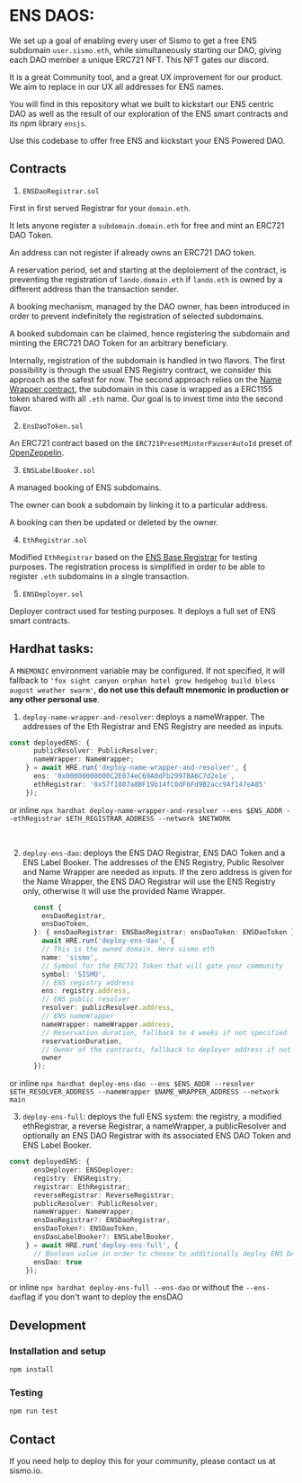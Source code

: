 # ENS DAOS: 

We set up a goal of enabling every user of Sismo to get a free ENS subdomain `user.sismo.eth`, while simultaneously starting our DAO, giving each DAO member a unique ERC721 NFT. This NFT gates our discord.

It is a great Community tool, and a great UX improvement for our product. We aim to replace in our UX all addresses for ENS names.

You will find in this repository what we built to kickstart our ENS centric DAO as well as the result of our exploration of the ENS smart contracts and its npm library `ensjs`. 

Use this codebase to offer free ENS and kickstart your ENS Powered DAO.

## Contracts

1. `ENSDaoRegistrar.sol`

First in first served Registrar for your `domain.eth`.

It lets anyone register a `subdomain.domain.eth` for free and mint an ERC721 DAO Token.

An address can not register if already owns an ERC721 DAO token.

A reservation period, set and starting at the deploiement of the contract, is preventing the registration of `lando.domain.eth` if `lando.eth` is owned by a different address than the transaction sender.

A booking mechanism, managed by the DAO owner, has been introduced in order to prevent indefinitely the registration of selected subdomains.

A booked subdomain can be claimed, hence registering the subdomain and minting the ERC721 DAO Token for an arbitrary beneficiary.

Internally, registration of the subdomain is handled in two flavors. The first possibility is through the usual ENS Registry contract, we consider this approach as the safest for now. The second approach relies on the [Name Wrapper contract](https://github.com/ensdomains/name-wrapper), the subdomain in this case is wrapped as a ERC1155 token shared with all `.eth` name. Our goal is to invest time into the second flavor.

2. `EnsDaoToken.sol`

An ERC721 contract based on the `ERC721PresetMinterPauserAutoId` preset of [OpenZeppelin](https://openzeppelin.com/).


3. `ENSLabelBooker.sol`

A managed booking of ENS subdomains.

The owner can book a subdomain by linking it to a particular address.

A booking can then be updated or deleted by the owner.


4. `EthRegistrar.sol` 
   
Modified `EthRegistrar` based on the [ENS Base Registrar](https://github.com/ensdomains/ens-contracts/blob/master/contracts/ethregistrar/BaseRegistrarImplementation.sol) for testing purposes. The registration process is simplified in order to be able to register `.eth` subdomains in a single transaction.

5. `ENSDeployer.sol`

Deployer contract used for testing purposes. It deploys a full set of ENS smart contracts.

## Hardhat tasks:

A `MNEMONIC` environment variable may be configured. If not specified, it will fallback to `'fox sight canyon orphan hotel grow hedgehog build bless august weather swarm'`, **do not use this default mnemonic in production or any other personal use**.

1. `deploy-name-wrapper-and-resolver`: deploys a nameWrapper. The addresses of the Eth Registrar and ENS Registry are needed as inputs.

```typescript
const deployedENS: {
      publicResolver: PublicResolver;
      nameWrapper: NameWrapper;
    } = await HRE.run('deploy-name-wrapper-and-resolver', {
      ens: '0x00000000000C2E074eC69A0dFb2997BA6C7d2e1e',
      ethRegistrar: '0x57f1887a8BF19b14fC0dF6Fd9B2acc9Af147eA85'
    });
```
or inline
`npx hardhat deploy-name-wrapper-and-resolver --ens $ENS_ADDR --ethRegistrar $ETH_REGISTRAR_ADDRESS --network $NETWORK`

<br />

2.  `deploy-ens-dao`: deploys the ENS DAO Registrar, ENS DAO Token and a ENS Label Booker. The addresses of the ENS Registry, Public Resolver and Name Wrapper are needed as inputs. If the zero address is given for the Name Wrapper, the ENS DAO Registrar will use the ENS Registry only, otherwise it will use the provided Name Wrapper.

```typescript
      const {
        ensDaoRegistrar,
        ensDaoToken,
      }: { ensDaoRegistrar: ENSDaoRegistrar; ensDaoToken: ENSDaoToken } =
        await HRE.run('deploy-ens-dao', {
        // This is the owned domain. Here sismo.eth
        name: 'sismo',
        // Symbol for the ERC721 Token that will gate your community
        symbol: 'SISMO',
        // ENS registry address
        ens: registry.address,
        // ENS public resolver
        resolver: publicResolver.address,
        // ENS nameWrapper 
        nameWrapper: nameWrapper.address,
        // Reservation duration, fallback to 4 weeks if not specified
        reservationDuration,
        // Owner of the contracts, fallback to deployer address if not specified
        owner
      });
```
or inline
`npx hardhat deploy-ens-dao --ens $ENS_ADDR --resolver $ETH_RESOLVER_ADDRESS --nameWrapper $NAME_WRAPPER_ADDRESS --network main`
<br />

3. `deploy-ens-full`: deploys the full ENS system: the registry, a modified ethRegistrar, a reverse Registrar, a nameWrapper, a publicResolver and optionally an ENS DAO Registrar with its associated ENS DAO Token and ENS Label Booker.

```typescript
const deployedENS: {
      ensDeployer: ENSDeployer;
      registry: ENSRegistry;
      registrar: EthRegistrar;
      reverseRegistrar: ReverseRegistrar;
      publicResolver: PublicResolver;
      nameWrapper: NameWrapper;
      ensDaoRegistrar?: ENSDaoRegistrar,
      ensDaoToken?: ENSDaoToken,
      ensDaoLabelBooker?: ENSLabelBooker,
    } = await HRE.run('deploy-ens-full', {
      // Boolean value in order to choose to additionally deploy ENS DAO related contracts
      ensDao: true
    });
```
or inline
`npx hardhat deploy-ens-full --ens-dao`
or without the `--ens-dao`flag if you don't want to deploy the ensDAO

## Development

### Installation and setup

```bash
npm install
```

### Testing

```bash
npm run test
```

## Contact

If you need help to deploy this for your community, please contact us at sismo.io.

